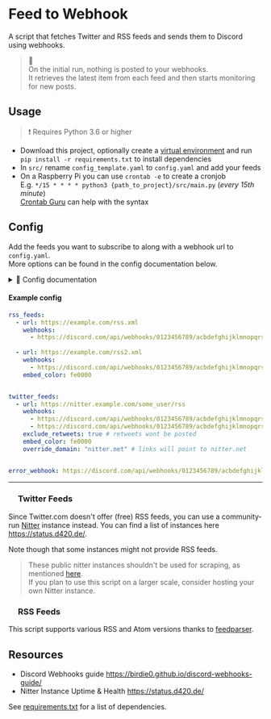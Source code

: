 # Feed to Webhook

A script that fetches Twitter and RSS feeds and sends them to Discord using webhooks.  

>📌  
> On the initial run, nothing is posted to your webhooks.  
> It retrieves the latest item from each feed and then starts monitoring for new posts.  

## Usage

> ❗ Requires Python 3.6 or higher

- Download this project, optionally create a [virtual environment](https://docs.python.org/3/library/venv.html) and run `pip install -r requirements.txt` to install dependencies  
- In `src/` rename `config_template.yaml` to `config.yaml` and add your feeds
- On a Raspberry Pi you can use `crontab -e` to create a cronjob  
  E.g. `*/15 * * * * python3 {path_to_project}/src/main.py` (*every 15th minute*)  
  [Crontab Guru](https://crontab.guru/) can help with the syntax

## Config

Add the feeds you want to subscribe to along with a webhook url to `config.yaml`.  
More options can be found in the config documentation below.

<details>
  <summary>👀 Config documentation</summary>

<br>

**Only `url` and `webhooks` are required for each feed.**

#### Twitter Feeds

| Parameter          | Description                                           | Default                 |
| ------------------ | ----------------------------------------------------- | ----------------------- |
| `url`              | URL of the Twitter feed.                              | -                       |
| `webhooks`         | List of webhook URLs for new tweets.                  | -                       |
| `embed_color`      | Color for Discord embed (hex code, without `#`).      | `1DA1F2` (twitter blue) |
| `exclude_retweets` | Exclude retweets from being sent (boolean).           | `false`                 |
| `override_domain`  | Disable or set domain for links (e.g., `nitter.net`). | `twitter.com`           |

> Setting `override_domain` to `False` will preserve the original links to the Nitter instance that provides your feed.

#### RSS Feeds

| Parameter     | Description                                      | Default                 |
| ------------- | ------------------------------------------------ | ----------------------- |
| `url`         | URL of the RSS feed.                             | -                       |
| `webhooks`    | List of webhook URLs for new posts.              | -                       |
| `embed_color` | Color for Discord embed (hex code, without `#`). | `738adb` (discord blue) |

#### Misc options

| Parameter       | Description                                                                       | Default |
| --------------- | --------------------------------------------------------------------------------- | ------- |
| `error_webhook` | A single webhook URL. If an error occurs, a message will be sent to this webhook. | -       |

<br>

</details>

#### Example config

``` yaml
rss_feeds:
  - url: https://example.com/rss.xml
    webhooks:
      - https://discord.com/api/webhooks/0123456789/acbdefghijklmnopqrstuvwxyz
    
  - url: https://example.com/rss2.xml
    webhooks:
      - https://discord.com/api/webhooks/0123456789/acbdefghijklmnopqrstuvwxyz
    embed_color: fe0000


twitter_feeds:
  - url: https://nitter.example.com/some_user/rss
    webhooks:
      - https://discord.com/api/webhooks/0123456789/acbdefghijklmnopqrstuvwxyz
      - https://discord.com/api/webhooks/0123456789/acbdefghijklmnopqrstuvwxyz
    exclude_retweets: true # retweets wont be posted
    embed_color: fe0000
    override_domain: "nitter.net" # links will point to nitter.net


error_webhook: https://discord.com/api/webhooks/0123456789/acbdefghijklmnopqrstuvwxyz
```

---

### <img src="https://github.com/mriot/feed-to-webhook/assets/24588573/d1d57576-63ad-4a58-8eb2-e45d2e05e636" height="15" /> Twitter Feeds

Since Twitter.com doesn't offer (free) RSS feeds, you can use a community-run [Nitter](https://github.com/zedeus/nitter) instance instead. You can find a list of instances here <https://status.d420.de/>.  

Note though that some instances might not provide RSS feeds.

> These public nitter instances shouldn't be used for scraping, as mentioned [here](https://status.d420.de/about#api).  
> If you plan to use this script on a larger scale, consider hosting your own Nitter instance.

### <img src="https://github.com/mriot/feed-to-webhook/assets/24588573/8548a7e7-4f34-46f3-9adf-66f627ced6f9" height="15" /> RSS Feeds

This script supports various RSS and Atom versions thanks to [feedparser](https://github.com/kurtmckee/feedparser).

## Resources

- Discord Webhooks guide <https://birdie0.github.io/discord-webhooks-guide/>
- Nitter Instance Uptime & Health <https://status.d420.de/>

See [requirements.txt](requirements.txt) for a list of dependencies.
